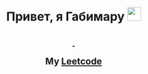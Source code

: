 <h1 align="center">Привет, я Габимару <img src="https://github.com/blackcater/blackcater/raw/main/images/Hi.gif" height="32" /></h1>

<h2 align="center">
    <a href="https://leetcode.com/u/IamGabimaru/">
        <img src="https://leetcard.jacoblin.cool/IamGabimaru?theme=dark&ext=heatmap" alt="">
        <img src="https://leetcode-badge-showcase.vercel.app/api?username=IamGabimaru&theme=dark&border=border&animated=true" alt="">
    </a>

My <a href="https://leetcode.com/u/IamGabimaru/">Leetcode</a>

</h2>
